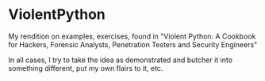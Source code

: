 # ViolentPython
My rendition on examples, exercises, found in "Violent Python: A Cookbook for Hackers, Forensic Analysts, Penetration Testers and Security Engineers"

In all cases, I try to take the idea as demonstrated and butcher it into something different, put my own flairs to it, etc.
